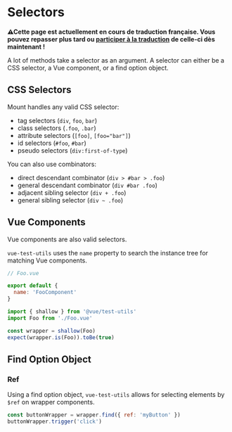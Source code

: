 # Selectors

<p><strong>⚠Cette page est actuellement en cours de traduction française. Vous pouvez repasser plus tard ou <a href="https://github.com/vuejs-fr/vue-test-utils" target="_blank">participer à la traduction</a> de celle-ci dès maintenant !</strong></p><p>A lot of methods take a selector as an argument. A selector can either be a CSS selector, a Vue component, or a find option object.</p>

## CSS Selectors

Mount handles any valid CSS selector:

- tag selectors (`div`, `foo`, `bar`)
- class selectors (`.foo`, `.bar`)
- attribute selectors (`[foo]`, `[foo="bar"]`)
- id selectors (`#foo`, `#bar`)
- pseudo selectors (`div:first-of-type`)

You can also use combinators:

- direct descendant combinator (`div > #bar > .foo`)
- general descendant combinator (`div #bar .foo`)
- adjacent sibling selector (`div + .foo`)
- general sibling selector (`div ~ .foo`)

## Vue Components

Vue components are also valid selectors.

`vue-test-utils` uses the `name` property to search the instance tree for matching Vue components.

```js
// Foo.vue

export default {
  name: 'FooComponent'
}
```

```js
import { shallow } from '@vue/test-utils'
import Foo from './Foo.vue'

const wrapper = shallow(Foo)
expect(wrapper.is(Foo)).toBe(true)
```

## Find Option Object

### Ref

Using a find option object, `vue-test-utils` allows for selecting elements by `$ref` on wrapper components.

```js
const buttonWrapper = wrapper.find({ ref: 'myButton' })
buttonWrapper.trigger('click')
```
